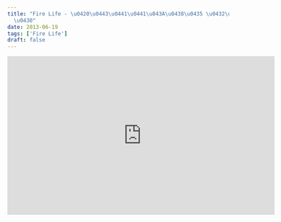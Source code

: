 ```yaml
---
title: "Fire Life - \u0420\u0443\u0441\u0441\u043A\u0438\u0435 \u0432\u0435\u0435\u0440\
  \u0430"
date: 2013-06-19
tags: ['Fire Life']
draft: false
---
```


<p><iframe src="http://vk.com/video_ext.php?oid=101210736&amp;id=165162040&amp;hash=c4ea2342da6566ed&amp;hd=2" width="607" height="360" frameborder="0"></iframe></p>
